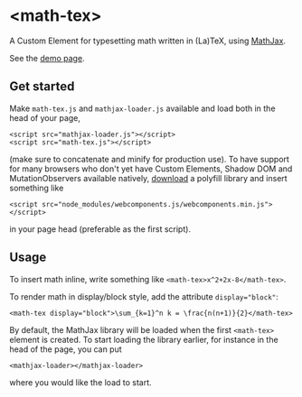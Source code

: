 # &lt;math-tex&gt;

A Custom Element for typesetting math written in \(La\)TeX, using
[MathJax](http://mathjax.org).

See the [demo page](http://janmarthedal.github.io/math-tex/).

## Get started

Make `math-tex.js` and `mathjax-loader.js` available and load both in the head
of your page,

    <script src="mathjax-loader.js"></script>
    <script src="math-tex.js"></script>

(make sure to concatenate and minify for production use). To have support for
many browsers who don't yet have Custom Elements, Shadow DOM and
MutationObservers available natively, [download](https://github.com/webcomponents/webcomponentsjs)
a polyfill library and insert something like

    <script src="node_modules/webcomponents.js/webcomponents.min.js"></script>

in your page head (preferable as the first script).

## Usage

To insert math inline, write something like `<math-tex>x^2+2x-8</math-tex>`.

To render math in display/block style, add the attribute `display="block"`:

    <math-tex display="block">\sum_{k=1}^n k = \frac{n(n+1)}{2}</math-tex>

By default, the MathJax library will be loaded when the first `<math-tex>` element is created. To start
loading the library earlier, for instance in the head of the page, you can put

    <mathjax-loader></mathjax-loader>

where you would like the load to start.
